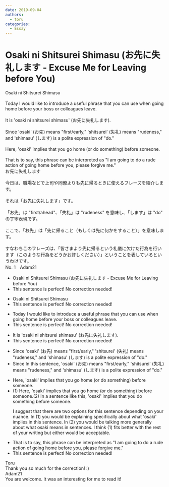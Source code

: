 ```yaml
---
date: 2019-09-04
authors:
  - toru
categories:
  - Essay
---
```


<h1 id="subject_show">Osaki ni Shitsurei Shimasu (お先に失礼します - Excuse Me for Leaving before You)</h1>
<div class="date" hidden>Sep 4, 2019 17:38</div>
<div id="post"><div id="body_show_ori">
Osaki ni Shitsurei Shimasu<br/><br/>Today I would like to introduce a useful phrase that you can use when going home before your boss or colleagues leave.<br/><br/>It is 'osaki ni shitsurei shimasu' (お先に失礼します).<br/><br/>Since 'osaki' (お先) means "first/early," 'shitsurei' (失礼) means "rudeness," and 'shimasu' (します) is a polite expression of "do."<br/><br/>Here, 'osaki' implies that you go home (or do something) before someone.<br/><br/>That is to say, this phrase can be interpreted as "I am going to do a rude action of going home before you, please forgive me."
</div></div>

<!-- more -->

<div id="post_ja"><div id="body_show_mo">
お先に失礼します<br/><br/>今日は、職場などで上司や同僚よりも先に帰るときに使えるフレーズを紹介します。<br/><br/>それは「お先に失礼します」です。<br/><br/>「お先」は "first/ahead"、「失礼」は "rudeness" を意味し、「します」は "do" の丁寧表現です。<br/><br/>ここで、「お先」は「先に帰ること（もしくは先に何かをすること）」を意味します。<br/><br/>すなわちこのフレーズは、「皆さまより先に帰るという礼儀に欠けた行為を行います（このような行為をどうかお許しください）」ということを表しているというわけです。
</div></div>
<div id="block"><div class="first_name"> No. 1　<span class="just_name">Adam21</span></div><div id="block2">
<ul class="correction_field">
<li class="incorrect">Osaki ni Shitsurei Shimasu (お先に失礼します - Excuse Me for Leaving before You)</li>
<li class="corrected perfect">This sentence is perfect! No correction needed!</li>
</ul>
<ul class="correction_field">
<li class="incorrect">Osaki ni Shitsurei Shimasu</li>
<li class="corrected perfect">This sentence is perfect! No correction needed!</li>
</ul>
<ul class="correction_field">
<li class="incorrect">Today I would like to introduce a useful phrase that you can use when going home before your boss or colleagues leave.</li>
<li class="corrected perfect">This sentence is perfect! No correction needed!</li>
</ul>
<ul class="correction_field">
<li class="incorrect">It is 'osaki ni shitsurei shimasu' (お先に失礼します).</li>
<li class="corrected perfect">This sentence is perfect! No correction needed!</li>
</ul>
<ul class="correction_field">
<li class="incorrect">Since 'osaki' (お先) means "first/early," 'shitsurei' (失礼) means "rudeness," and 'shimasu' (します) is a polite expression of "do."</li>
<li class="corrected correct">
<span class="sline">Since</span> <span class="f_red">In this sentence,</span> 'osaki' (お先) means "first/early," 'shitsurei' (失礼) means "rudeness," and 'shimasu' (します) is a polite expression of "do."
</li>
</ul>
<ul class="correction_field">
<li class="incorrect">Here, 'osaki' implies that you go home (or do something) before someone.</li>
<li class="corrected correct">
(1) Here, 'osaki' implies that you go home <span class="sline">(or do something)</span> before someone.(2) In a sentence like this, 'osaki' implies that you do something before someone.
<p class="correction_comment">I suggest that there are two options for this sentence depending on your nuance. In (1) you would be explaining specifically about what 'osaki' implies in this sentence. In (2) you would be talking more generally about what osaki means in sentences. I think (1) fits better with the rest of your writing but either would be acceptable.</p>
</li>
</ul>
<ul class="correction_field">
<li class="incorrect">That is to say, this phrase can be interpreted as "I am going to do a rude action of going home before you, please forgive me."</li>
<li class="corrected perfect">This sentence is perfect! No correction needed!</li>
</ul>
</div><div class="name"><span class="just_name">Toru</span><br>
Thank you so much for the correction! :)
</div>
<div class="name"><span class="just_name">Adam21</span><br>
You are welcome. It was an interesting for me to read it!
</div>
</div>
